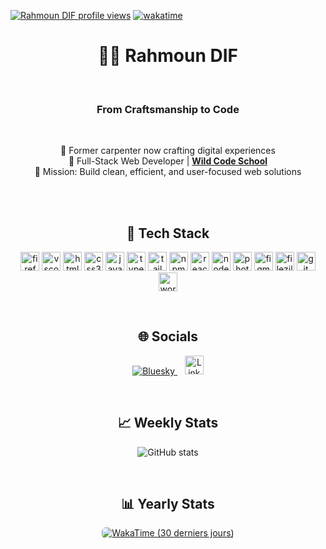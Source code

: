 
[![Rahmoun DIF profile views](https://u8views.com/api/v1/github/profiles/183239184/views/day-week-month-total-count.svg)](https://u8views.com/github/rahmoundif)
[![wakatime](https://wakatime.com/badge/user/5e0289f6-878c-4d54-a33b-11bf9627a3fa.svg)](https://wakatime.com/@5e0289f6-878c-4d54-a33b-11bf9627a3fa)


<h1 align="center">👨‍💻 Rahmoun DIF</h1>
<br>
<h3 align="center">From Craftsmanship to Code</h3>
<br>

<p align="center">
  🔁 Former carpenter now crafting digital experiences<br>
  🚀 Full-Stack Web Developer | <a href="https://www.wildcodeschool.com" target="_blank"><strong>Wild Code School</strong></a><br>
  🎯 Mission: Build clean, efficient, and user-focused web solutions
</p>
<br>
<br>


<h2 align="center">🧰 Tech Stack</h2>
<p align="center">
  <img src="https://cdn.jsdelivr.net/gh/devicons/devicon/icons/firefox/firefox-original.svg" height="30" alt="firefox"/>
  <img src="https://cdn.jsdelivr.net/gh/devicons/devicon/icons/vscode/vscode-original.svg" height="30" alt="vscode"/>
  <img src="https://cdn.jsdelivr.net/gh/devicons/devicon/icons/html5/html5-original.svg" height="30" alt="html5"/>
  <img src="https://cdn.jsdelivr.net/gh/devicons/devicon/icons/css3/css3-original.svg" height="30" alt="css3"/>
  <img src="https://cdn.jsdelivr.net/gh/devicons/devicon/icons/javascript/javascript-original.svg" height="30" alt="javascript"/>
  <img src="https://cdn.jsdelivr.net/gh/devicons/devicon/icons/typescript/typescript-original.svg" height="30" alt="typescript"/>
  <img src="https://cdn.jsdelivr.net/gh/devicons/devicon@latest/icons/tailwindcss/tailwindcss-original.svg" height="30" alt="tailwindcss"/>
  <img src="https://cdn.jsdelivr.net/gh/devicons/devicon/icons/npm/npm-original-wordmark.svg" height="30" alt="npm"/>
  <img src="https://cdn.jsdelivr.net/gh/devicons/devicon/icons/react/react-original.svg" height="30" alt="react"/>
  <img src="https://cdn.jsdelivr.net/gh/devicons/devicon@latest/icons/nodejs/nodejs-original.svg" height="30" alt="nodejs"/>
  <img src="https://cdn.jsdelivr.net/gh/devicons/devicon/icons/photoshop/photoshop-plain.svg" height="30" alt="photoshop"/>
  <img src="https://cdn.jsdelivr.net/gh/devicons/devicon/icons/figma/figma-original.svg" height="30" alt="figma"/>
  <img src="https://cdn.jsdelivr.net/gh/devicons/devicon/icons/filezilla/filezilla-plain.svg" height="30" alt="filezilla"/>
  <img src="https://cdn.jsdelivr.net/gh/devicons/devicon/icons/git/git-original.svg" height="30" alt="git"/>
  <img src="https://cdn.jsdelivr.net/gh/devicons/devicon/icons/wordpress/wordpress-original.svg" height="30" alt="wordpress"/>
</p>
<br>


<h2 align="center">🌐 Socials</h2>
<p align="center">
  <a href="https://bsky.app/profile/rmoond.bsky.social">
    <img src="https://img.shields.io/badge/bluesky-0285FF?style=for-the-badge&logo=bluesky&logoColor=white" alt="Bluesky">
  </a>
  &nbsp;&nbsp;
  <a href="https://www.linkedin.com/in/rahmoun-dif-22891b356" target="_blank">
    <img src="https://cdn.jsdelivr.net/gh/devicons/devicon/icons/linkedin/linkedin-original.svg" height="30" alt="LinkedIn">
  </a>
</p>

<br>
<h2 align="center">📈 Weekly Stats</h2>
<p align="center">
  <img src="https://github-readme-stats.vercel.app/api?username=rahmoundif&show_icons=true&theme=transparent" alt="GitHub stats"/>
</p>
<br>
<h2 align="center">📊 Yearly Stats</h2>
<p align="center">
 <p align="center">
 <p align="center">
  <a href="https://wakatime.com/@Rahmoun" target="_blank" rel="noopener noreferrer">
    <img
      src="https://github-readme-stats.vercel.app/api/wakatime?username=Rahmoun&range=last_30_days&layout=default&theme=tokyonight&langs_count=5&projects_count=5"
      alt="WakaTime (30 derniers jours)" style="border-radius: 6px;" />
  </a>
</p>

